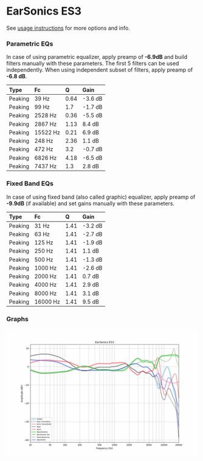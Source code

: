 # EarSonics ES3
See [usage instructions](https://github.com/jaakkopasanen/AutoEq#usage) for more options and info.

### Parametric EQs
In case of using parametric equalizer, apply preamp of **-6.9dB** and build filters manually
with these parameters. The first 5 filters can be used independently.
When using independent subset of filters, apply preamp of **-6.8 dB**.

| Type    | Fc       |    Q | Gain    |
|:--------|:---------|:-----|:--------|
| Peaking | 39 Hz    | 0.64 | -3.6 dB |
| Peaking | 99 Hz    | 1.7  | -1.7 dB |
| Peaking | 2528 Hz  | 0.36 | -5.5 dB |
| Peaking | 2867 Hz  | 1.13 | 8.4 dB  |
| Peaking | 15522 Hz | 0.21 | 6.9 dB  |
| Peaking | 248 Hz   | 2.36 | 1.1 dB  |
| Peaking | 472 Hz   | 3.2  | -0.7 dB |
| Peaking | 6826 Hz  | 4.18 | -6.5 dB |
| Peaking | 7437 Hz  | 1.3  | 2.8 dB  |

### Fixed Band EQs
In case of using fixed band (also called graphic) equalizer, apply preamp of **-9.9dB**
(if available) and set gains manually with these parameters.

| Type    | Fc       |    Q | Gain    |
|:--------|:---------|:-----|:--------|
| Peaking | 31 Hz    | 1.41 | -3.2 dB |
| Peaking | 63 Hz    | 1.41 | -2.7 dB |
| Peaking | 125 Hz   | 1.41 | -1.9 dB |
| Peaking | 250 Hz   | 1.41 | 1.1 dB  |
| Peaking | 500 Hz   | 1.41 | -1.3 dB |
| Peaking | 1000 Hz  | 1.41 | -2.6 dB |
| Peaking | 2000 Hz  | 1.41 | 0.7 dB  |
| Peaking | 4000 Hz  | 1.41 | 2.9 dB  |
| Peaking | 8000 Hz  | 1.41 | 3.1 dB  |
| Peaking | 16000 Hz | 1.41 | 9.5 dB  |

### Graphs
![](./EarSonics%20ES3.png)